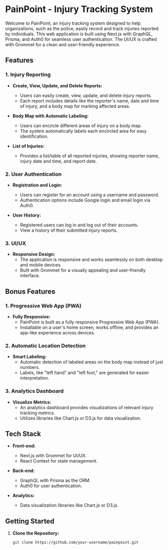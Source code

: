 # PainPoint - Injury Tracking System

Welcome to PainPoint, an injury tracking system designed to help organizations, such as the police, easily record and track injuries reported by individuals. This web application is built using Next.js with GraphQL, Prisma, and Auth0 for seamless user authentication. The UI/UX is crafted with Grommet for a clean and user-friendly experience.

## Features

### 1. Injury Reporting

- **Create, View, Update, and Delete Reports:**

  - Users can easily create, view, update, and delete injury reports.
  - Each report includes details like the reporter's name, date and time of injury, and a body map for marking affected areas.

- **Body Map with Automatic Labeling:**

  - Users can encircle different areas of injury on a body map.
  - The system automatically labels each encircled area for easy identification.

- **List of Injuries:**
  - Provides a list/table of all reported injuries, showing reporter name, injury date and time, and report date.

### 2. User Authentication

- **Registration and Login:**

  - Users can register for an account using a username and password.
  - Authentication options include Google login and email login via Auth0.

- **User History:**
  - Registered users can log in and log out of their accounts.
  - View a history of their submitted injury reports.

### 3. UI/UX

- **Responsive Design:**
  - The application is responsive and works seamlessly on both desktop and mobile devices.
  - Built with Grommet for a visually appealing and user-friendly interface.

## Bonus Features

### 1. Progressive Web App (PWA)

- **Fully Responsive:**
  - PainPoint is built as a fully responsive Progressive Web App (PWA).
  - Installable on a user's home screen, works offline, and provides an app-like experience across devices.

### 2. Automatic Location Detection

- **Smart Labeling:**
  - Automatic detection of labeled areas on the body map instead of just numbers.
  - Labels, like "left hand" and "left foot," are generated for easier interpretation.

### 3. Analytics Dashboard

- **Visualize Metrics:**
  - An analytics dashboard provides visualizations of relevant injury tracking metrics.
  - Utilizes libraries like Chart.js or D3.js for data visualization.

## Tech Stack

- **Front-end:**

  - Next.js with Grommet for UI/UX.
  - React Context for state management.

- **Back-end:**

  - GraphQL with Prisma as the ORM.
  - Auth0 for user authentication.

- **Analytics:**
  - Data visualization libraries like Chart.js or D3.js.

## Getting Started

1. **Clone the Repository:**
   ```bash
   git clone https://github.com/your-username/painpoint.git
   ```
